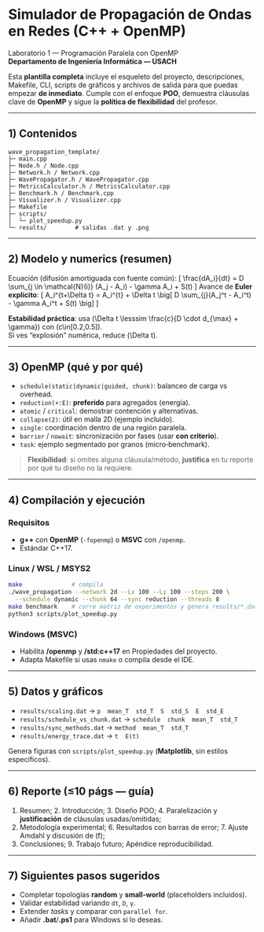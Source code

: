 # Simulador de Propagación de Ondas en Redes (C++ + OpenMP)

Laboratorio 1 — Programación Paralela con OpenMP  
**Departamento de Ingeniería Informática — USACH**

Esta **plantilla completa** incluye el esqueleto del proyecto, descripciones, Makefile, CLI, scripts de gráficos
y archivos de salida para que puedas empezar **de inmediato**. Cumple con el enfoque **POO**,
demuestra cláusulas clave de **OpenMP** y sigue la **política de flexibilidad** del profesor.

---

## 1) Contenidos

```
wave_propagation_template/
├─ main.cpp
├─ Node.h / Node.cpp
├─ Network.h / Network.cpp
├─ WavePropagator.h / WavePropagator.cpp
├─ MetricsCalculator.h / MetricsCalculator.cpp
├─ Benchmark.h / Benchmark.cpp
├─ Visualizer.h / Visualizer.cpp
├─ Makefile
├─ scripts/
│  └─ plot_speedup.py
└─ results/        # salidas .dat y .png
```

---

## 2) Modelo y numerics (resumen)

Ecuación (difusión amortiguada con fuente común):
\[
\frac{dA_i}{dt} = D \sum_{j \in \mathcal{N}(i)} (A_j - A_i) - \gamma A_i + S(t)
\]
Avance de **Euler explícito**:
\[
A_i^{t+\Delta t} = A_i^{t} + \Delta t \big[ D \sum_{j}(A_j^t - A_i^t) - \gamma A_i^t + S(t) \big]
\]

**Estabilidad práctica**: usa \(\Delta t \lesssim \frac{c}{D \cdot d_{\max} + \gamma}\) con \(c\in[0.2,0.5]\).  
Si ves “explosión” numérica, reduce \(\Delta t\).

---

## 3) OpenMP (qué y por qué)

- `schedule(static|dynamic|guided, chunk)`: balanceo de carga vs overhead.
- `reduction(+:E)`: **preferido** para agregados (energía).
- `atomic` / `critical`: demostrar contención y alternativas.
- `collapse(2)`: útil en malla 2D (ejemplo incluido).
- `single`: coordinación dentro de una región paralela.
- `barrier` / `nowait`: sincronización por fases (usar **con criterio**).
- `task`: ejemplo segmentado por granos (micro‑benchmark).

> **Flexibilidad**: si omites alguna cláusula/método, **justifica** en tu reporte por qué tu diseño no la requiere.

---

## 4) Compilación y ejecución

### Requisitos
- **g++** con **OpenMP** (`-fopenmp`) o **MSVC** con `/openmp`.
- Estándar C++17.

### Linux / WSL / MSYS2
```bash
make              # compila
./wave_propagation --network 2d --Lx 100 --Ly 100 --steps 200 \
  --schedule dynamic --chunk 64 --sync reduction --threads 8
make benchmark    # corre matriz de experimentos y genera results/*.dat
python3 scripts/plot_speedup.py
```

### Windows (MSVC)
- Habilita **/openmp** y **/std:c++17** en Propiedades del proyecto.
- Adapta Makefile si usas `nmake` o compila desde el IDE.

---

## 5) Datos y gráficos

- `results/scaling.dat` → `p  mean_T  std_T  S  std_S  E  std_E`
- `results/schedule_vs_chunk.dat` → `schedule  chunk  mean_T  std_T`
- `results/sync_methods.dat` → `method  mean_T  std_T`
- `results/energy_trace.dat` → `t  E(t)`

Genera figuras con `scripts/plot_speedup.py` (**Matplotlib**, sin estilos específicos).

---

## 6) Reporte (≤10 págs — guía)

1. Resumen; 2. Introducción; 3. Diseño POO; 4. Paralelización y **justificación** de cláusulas usadas/omitidas;
5. Metodología experimental; 6. Resultados con barras de error; 7. Ajuste Amdahl y discusión de \(f\);
8. Conclusiones; 9. Trabajo futuro; Apéndice reproducibilidad.

---

## 7) Siguientes pasos sugeridos

- Completar topologías **random** y **small‑world** (placeholders incluidos).
- Validar estabilidad variando `dt`, `D`, `γ`.
- Extender *tasks* y comparar con `parallel for`.
- Añadir **.bat**/**.ps1** para Windows si lo deseas.
